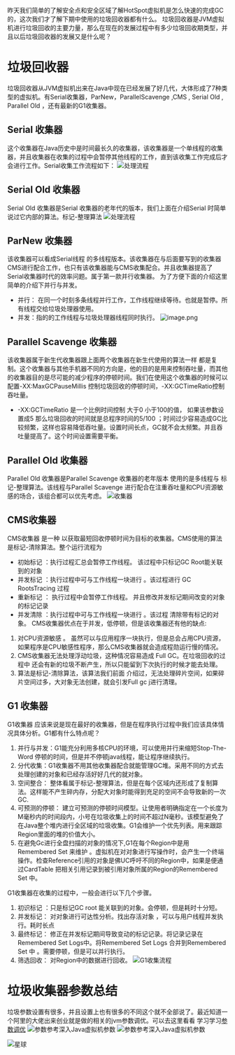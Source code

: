昨天我们简单的了解安全点和安全区域了解HotSpot虚拟机是怎么快速的完成GC的，这次我们才了解下期中使用的垃圾回收器都有什么。
垃圾回收器是JVM虚拟机进行垃圾回收的主要力量，那么在现在的发展过程中有多少垃圾回收期类型，并且以后垃圾回收器的发展又是什么呢？
# 垃圾回收器
   垃圾回收器从JVM虚拟机出来在Java中现在已经发展了好几代，大体形成了7种类型的虚拟机。有Serial收集器，ParNew，ParallelScavenge ,CMS  , Serial Old , Parallel Old  ，还有最新的G1收集器。
## Serial 收集器
   这个收集器在Java历史中是时间最长久的收集器，该收集器是一个单线程的收集器，并且收集器在收集的过程中会暂停其他线程的工作，直到该收集工作完成后才会进行工作。Serial收集工作流程如下：
![处理流程](https://upload-images.jianshu.io/upload_images/4237685-0856d872d47b34b7.png?imageMogr2/auto-orient/strip%7CimageView2/2/w/1240)
## Serial Old 收集器
   Serial Old 收集器是Serial 收集器的老年代的版本，我们上面在介绍Serial 时简单说过它内部的算法。标记-整理算法
![处理流程](https://upload-images.jianshu.io/upload_images/4237685-0856d872d47b34b7.png?imageMogr2/auto-orient/strip%7CimageView2/2/w/1240)
## ParNew 收集器
  该收集器可以看成Serial线程 的多线程版本。该收集器在与后面要写到的收集器CMS进行配合工作，也只有该收集器能与CMS收集配合。并且收集器提高了Serial收集器时代的效率问题。属于第一款并行收集器。
为了方便下面的介绍这里简单的介绍下并行与并发。
- 并行： 在同一个时刻多条线程并行工作，工作线程继续等待。也就是暂停。所有线程交给垃圾处理器使用。
- 并发：指的的工作线程与垃圾处理器线程同时执行。
![image.png](https://upload-images.jianshu.io/upload_images/4237685-30b09829e31a4c2f.png?imageMogr2/auto-orient/strip%7CimageView2/2/w/1240)

## Parallel Scavenge 收集器
   该收集器属于新生代收集器跟上面两个收集器在新生代使用的算法一样 都是复制。这个收集器与其他手机器不同的方向是，他的目的是用来控制吞吐量，而其他的收集器目的是尽可能的减少程序的停顿时间。我们在使用这个收集器的时候可以配置-XX:MaxGCPauseMillis 控制垃圾回收的停顿时间，-XX:GCTimeRatio控制吞吐量。 
 * -XX:GCTimeRatio 是一个比例时间控制 大于0 小于100的值， 如果该参数设置成5 那么垃圾回收的时间就是总程序时间的5/100 ；时间过少容易造成GC比较频繁，这样也容易降低吞吐量。设置时间长点，GC就不会太频繁。并且吞吐量提高了。这个时间设置需要平衡。
## Parallel Old 收集器
  Parallel Old 收集器是Parallel Scavenge 收集器的老年版本 使用的是多线程与 标记-整理算法。该线程与Parallel Scavenge 进行配合在注重吞吐量和CPU资源敏感的场合，该组合都可以优先考虑。
![收集器](https://upload-images.jianshu.io/upload_images/4237685-7bf285467ed4a11d.png?imageMogr2/auto-orient/strip%7CimageView2/2/w/1240)
## CMS收集器
 CMS收集器 是一种  以获取最短回收停顿时间为目标的收集器。CMS使用的算法是标记-清除算法。整个运行流程为  
* 初始标记  ：执行过程汇总会暂停工作线程。 该过程中只标记GC Root能关联到的对象
* 并发标记  ：执行过程中可与工作线程一块进行 。该过程进行 GC RootsTracing 过程
* 重新标记  ： 执行过程中会暂停工作线程。 并且修改并发标记期间改变的对象的标记记录
* 并发清除  ：执行过程中可与工作线程一块进行 。该过程 清除带有标记的对象。
CMS收集器优点在于并发，低停顿，但是该收集器还有他的缺点:
1. 对CPU资源敏感 。 虽然可以与应用程序一块执行，但是总会占用CPU资源，如果程序是CPU敏感性程序，那么CMS收集器就会造成程勋运行慢的情况。
2. CMS收集器无法处理浮动垃圾，这种情况容易造成 Full GC。在垃圾回收的过程中 还会有新的垃圾不断产生，所以只能留到下次执行的时候才能去处理。
3. 算法是标记-清除算法，该算法我们前面 介绍过，无法处理碎片空间，如果碎片空间过多，大对象无法创建，就会引发Full gc j进行清理。
## G1 收集器
  G1收集器 应该来说是现在最好的收集器，但是在程序执行过程中我们应该具体情况具体分析。G1都有什么特点呢？
 1. 并行与并发：G1能充分利用多核CPU的环境，可以使用并行来缩短Stop-The-Word 停顿的时间，但是并不停顿java线程，能让程序继续执行。
 2. 分代收集：G1收集器不用其他收集器配合就能管理GC堆。采用不同的方式去处理创建的对象和已经存活好好几代的就对象。
3. 空间整合： 整体看属于标记-整理算法，但是在每个区域内还形成了复制算法。这样能不产生碎内存，分配大对象时能得到充足的空间不会导致新的一次GC.
4. 可预测的停顿： 建立可预测的停顿时间模型。让使用者明确指定在一个长度为M毫秒内的时间段内，小号在垃圾收集上的时间不超过N毫秒。该模型避免了在Java整个堆内进行全区域的垃圾收集。G1会维护一个优先列表。用来跟踪Region里面的堆的价值大小。
5. 在避免Gc进行全盘扫描的对象的情况下,G1在每个Region中是用Remembered Set 来维护 。虚拟机在对对象进行写操作时，会产生一个终端操作。检查Reference引用的对象是佛UC呼吁不同的Region中，如果是便通过CardTable 把相关引用记录到被引用对象所属的Region的Remembered Set 中。

G1收集器在收集的过程中，一般会进行以下几个步骤。
1. 初识标记 ：只是标记GC root 能关联到的对象。会停顿，但是耗时十分短。
2. 并发标记： 对对象进行可达性分析。找出存活对象 ，可以与用户线程并发执行。耗时长点
3. 最终标记： 修正在并发标记期间导致变动的标记记录。将记录记录在 Remembered Set Logs中。将Remembered Set Logs 合并到Remembered Set 中 。需要停顿，但是可以并行执行。
4. 筛选回收： 对Region中的数据进行回收。
![G1收集流程](https://upload-images.jianshu.io/upload_images/4237685-3c7e539c00fd106a.png?imageMogr2/auto-orient/strip%7CimageView2/2/w/1240) 
# 垃圾收集器参数总结
垃圾参数设置有很多，并且设置上也有很多的不同这个就不全部说了。最近知道一个阿里的大佬出来创业就是做的相关的jvm参数调优。可以去这里看看 学习学习[参数调优](http://xxfox.perfma.com/jvm/generate)
![参数参考深入Java虚拟机参数](https://upload-images.jianshu.io/upload_images/4237685-ea492780c5398e9e.png?imageMogr2/auto-orient/strip%7CimageView2/2/w/1240)
![参数参考深入Java虚拟机参数](https://upload-images.jianshu.io/upload_images/4237685-b5f92e1dfede4308.png?imageMogr2/auto-orient/strip%7CimageView2/2/w/1240)

![星球](https://upload-images.jianshu.io/upload_images/4237685-d981658098f293ff.jpg?imageMogr2/auto-orient/strip%7CimageView2/2/w/1240)

